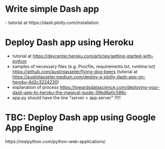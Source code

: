 <h1>Write simple Dash app</h1>
- tutorial at https://dash.plotly.com/installation

<h1>Deploy Dash app using Heroku</h1>

- tutorial at https://devcenter.heroku.com/articles/getting-started-with-python  
- samples of necessary files (e.g. Procfile, requirements.txt, runtime.txt) https://github.com/austinlasseter/flying-dog-beers (tutorial at https://austinlasseter.medium.com/deploy-a-plotly-dash-app-on-heroku-4d2c3224230)  
- explanation of process https://towardsdatascience.com/deploying-your-dash-app-to-heroku-the-magical-guide-39bd6a0c586c
- app.py should have the line "server = app.server" !!!!!

<h1>TBC: Deploy Dash app using Google App Engine</h1>
https://realpython.com/python-web-applications/
